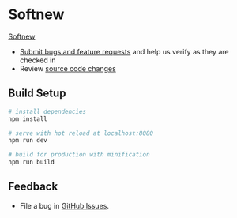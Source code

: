 # Softnew

[Softnew](https://vilamotasoft.com.br)

* [Submit bugs and feature requests](https://github.com/rodolfogordo10/softnew/issue) and help us verify as they are checked in
* Review [source code changes](https://github.com/rodolfogordo10/softnew/pulls)

## Build Setup

``` bash
# install dependencies
npm install

# serve with hot reload at localhost:8080
npm run dev

# build for production with minification
npm run build
```

## Feedback

* File a bug in [GitHub Issues](https://github.com/rodolfogordo10/softnew/issues).
